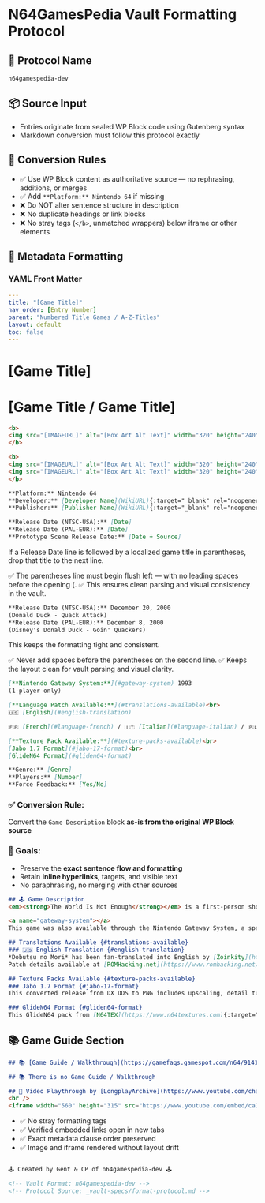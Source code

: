 # N64GamesPedia Vault Formatting Protocol

## 🔐 Protocol Name
`n64gamespedia-dev`

## 📦 Source Input
- Entries originate from sealed WP Block code using Gutenberg syntax
- Markdown conversion must follow this protocol exactly

## 🎯 Conversion Rules

- ✅ Use WP Block content as authoritative source — no rephrasing, additions, or merges  
- ✅ Add `**Platform:** Nintendo 64` if missing  
- ❌ Do NOT alter sentence structure in description  
- ❌ No duplicate headings or link blocks  
- ❌ No stray tags (`</b>`, unmatched wrappers) below iframe or other elements

## 🧩 Metadata Formatting

### YAML Front Matter
```yaml
---
title: "[Game Title]"
nav_order: [Entry Number]
parent: "Numbered Title Games / A-Z-Titles"
layout: default
toc: false
---
```

<!-- Example: Use ONE of the following depending on section —
     parent: "Numbered Title Games"
     parent: "A-Titles"
     parent: "B-Titles"
     parent: "C-Titles"
     etc. -->
	  

# [Game Title]

<!--  If more than 2 because of a region name change then like This -->

# [Game Title / Game Title]

<!--  Make sure the titles follow Alphabetical order though Example: Eltale Monsters / Quest 64 / Holy Magic Century -->


<!--  ## 📷 Image Block -->
```markdown
<b>
<img src="[IMAGEURL]" alt="[Box Art Alt Text]" width="320" height="240" />
</b>
```

<!--  If more than 2 then like This -->

```markdown
<b>
<img src="[IMAGEURL]" alt="[Box Art Alt Text]" width="320" height="240" />
<img src="[IMAGEURL]" alt="[Box Art Alt Text]" width="320" height="240" />
</b>
```

<!-- ## 📄 Metadata Section -->
```markdown
**Platform:** Nintendo 64  
**Developer:** [Developer Name](WikiURL){:target="_blank" rel="noopener noreferrer"}  
**Publisher:** [Publisher Name](WikiURL){:target="_blank" rel="noopener noreferrer"}  
```
<!--  If Developer or Publisher is followed by a (region) in Brackets, we leave that on the same line followed by 4 spaces after it like: 
	  This allows a next line without a big gap -->
```markdown
**Release Date (NTSC-USA):** [Date]  
**Release Date (PAL-EUR):** [Date]  
**Prototype Scene Release Date:** [Date + Source]  
```

If a Release Date line is followed by a localized game title in parentheses, drop that title to the next line. 

✅ The parentheses line must begin flush left — with no leading spaces before the opening (. 
✅ This ensures clean parsing and visual consistency in the vault.

```markdown
**Release Date (NTSC-USA):** December 20, 2000  
(Donald Duck - Quack Attack)  
**Release Date (PAL-EUR):** December 8, 2000  
(Disney's Donald Duck - Goin' Quackers)  
```
This keeps the formatting tight and consistent. 

✅ Never add spaces before the parentheses on the second line. 
✅ Keeps the layout clean for vault parsing and visual clarity.

<!--  Extra Gateway System Section if present -->
```markdown
[**Nintendo Gateway System:**](#gateway-system) 1993  
(1-player only)   
```
<!--  Extra Language Patch Section if present -->
```markdown
[**Language Patch Available:**](#translations-available)<br>
🇺🇸 [English](#english-translation)  
```
<!--  If there are more than one Language then we do like this: -->

```markdown
🇫🇷 [French](#language-french) / 🇮🇹 [Italian](#language-italian) / 🇵🇱 [Polish](#language-polish) / 🇪🇸 [Spanish](#language-spanish)<br>
```

<!--  If there is no flag we add it, If the Language name arrears in brackets (Language) then we remove the Brackets. -->

<!--  Extra Texture Pack Section if present -->
```markdown
[**Texture Pack Available:**](#texture-packs-available)<br>
[Jabo 1.7 Format](#jabo-17-format)<br>
[GlideN64 Format](#gliden64-format)   
```
<!--  No big gaps between extra sections. Just 2 space bar at the end of from last Release date Any Extra Sections and then Genre -->
```markdown
**Genre:** [Genre]  
**Players:** [Number]  
**Force Feedback:** [Yes/No]
```

<!-- ## 🕹️ Description Section -->

### ✅ Conversion Rule:
Convert the `Game Description` block **as-is from the original WP Block source**

### 🎯 Goals:
- Preserve the **exact sentence flow and formatting**
- Retain **inline hyperlinks**, targets, and visible text
- No paraphrasing, no merging with other sources

<!-- ### 📄 Example Output: -->
```markdown
## 🕹️ Game Description
<em><strong>The World Is Not Enough</strong></em> is a first-person shooter video game developed by <a href="https://en.wikipedia.org/wiki/Eurocom" target="_blank">Eurocom</a> and based on the 1999 <em>James Bond</em> film of the same name. It was published by <a href="https://en.wikipedia.org/wiki/Electronic_Arts" target="_blank">Electronic Arts</a> and released on October 17, 2000 for the Nintendo 64. The game features a single-player campaign in which players assume the role of MI6 agent James Bond as he fights to stop a terrorist from triggering a nuclear meltdown in the waters of Istanbul. It includes a split-screen multiplayer mode where up to four players can compete in different types of deathmatch and objective-based games.
```
<!--  Extra Gateway System Section if present -->
```markdown
<a name="gateway-system"></a>
This game was also available through the Nintendo Gateway System, a specialized platform for airlines and hotels. As part of a partnership between Nintendo and LodgeNet from late 1993 up until the late 2000s, about 40,000 airline seats and 955,000 hotel rooms featured a modified version of the game. LodgeNet partnered with Nintendo to bring video games directly into guest hotel rooms through streaming over the LodgeNet server, with the special LodgeNet controller plugging directly into the television or LodgeNet set-top box, transmitting the game over phone lines connected to a central game server. Pricing was usually $6.95 plus tax for 1 hour of video games. After 1 hour, the game would immediately stop and prompt the user to purchase more play time. Many games were modified for single-player play only.
```
<!--  Extra Language Patch Section if present -->
```markdown
## Translations Available {#translations-available}  
### 🇺🇸 English Translation {#english-translation}  
*Dobutsu no Mori* has been fan-translated into English by [Zoinkity](https://www.romhacking.net/community/803/){:target="_blank" rel="noopener noreferrer"}. The patch uses `.ups` or `.xdelta` formats and was released on December 2, 2010. It includes extensive hacking work and game data.  
Patch details available at [ROMHacking.net](https://www.romhacking.net/translations/1581/){:target="_blank" rel="noopener noreferrer"}.
```
<!--  Extra Texture Pack Section if present -->
```markdown
## Texture Packs Available {#texture-packs-available}  
### Jabo 1.7 Format {#jabo-17-format}  
This converted release from DX DDS to PNG includes upscaling, detail tuning, and updated in-game text. Designed for use with the Jabo_Direct3D8 1.7.0.57-ver6 video plugin. Download at [Aerogauge Texture Pack by Gent – Compatible with Jabo 1.7](https://www.n64textures.com/downloads/jabo-texture-packs/#AEROGAUGE%20-%20Jabo%201.7%20Texture%20Pack%20(PNG)%20-%20v1.6%20-%20Gent){:target="_blank" rel="noopener noreferrer"}.

### GlideN64 Format {#gliden64-format}  
This GlideN64 pack from [N64TEX](https://www.n64textures.com){:target="_blank" rel="noopener noreferrer"} reworks the environment with new textures, enhanced menus, and a 3D visual overhaul. Download at [Aerogauge Texture Pack – GlideN64 Version](https://www.n64textures.com/pj64-rdx-repo/aeroguage-game-page){:target="_blank" rel="noopener noreferrer"}.
```

## 📚 Game Guide Section
```markdown
## 📚 [Game Guide / Walkthrough](https://gamefaqs.gamespot.com/n64/914163-007-the-world-is-not-enough/faqs/37816){:target="_blank" rel="noopener noreferrer"}
```

<!--  If there is no  Game Guide / Walkthrough , we just use that without a link like this: -->

<!--  ## 📚 Game Guide Section-->
```markdown
## 📚 There is no Game Guide / Walkthrough
```

<!-- ## 🎥 Video Playthrough Section -->
```markdown
## 🎥 Video Playthrough by [LongplayArchive](https://www.youtube.com/channel/UCM8XzXipyTsylZ_WsGKmdKQ){:target="_blank" rel="noopener noreferrer"}
<br />  
<iframe width="560" height="315" src="https://www.youtube.com/embed/ca1C-hDxAQA?si=6t30Vg26Sn3dt9-t" title="The World Is Not Enough Gameplay" frameborder="0" allowfullscreen></iframe>
```

<!-- ## 🧼 Render Checklist -->

- ✅ No stray formatting tags  
- ✅ Verified embedded links open in new tabs  
- ✅ Exact metadata clause order preserved  
- ✅ Image and iframe rendered without layout drift


<!-- ## 🏁 Entry Completion Tags -->

```markdown

🕹️ Created by Gent & CP of n64gamespedia-dev 🕹️

<!-- Vault Format: n64gamespedia-dev -->
<!-- Protocol Source: _vault-specs/format-protocol.md -->
```

<!--   Before generating the Final MD Format CodeBox, print in lowercase the slugname in plain text with a - replacing any spaces. -->